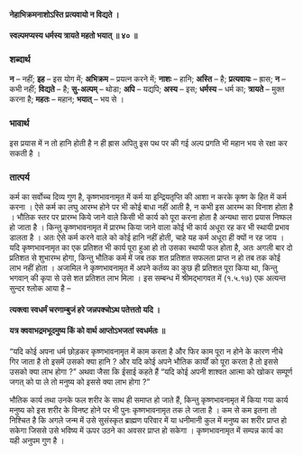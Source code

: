 #### नेहाभिक्रमनाशोऽस्ति प्रत्यवायो न विद्यते ।
#### स्वल्पमप्यस्य धर्मस्य त्रायते महतो भयात् ॥ ४० ॥

### शब्दार्थ

**न** – नहीं; **इह** – इस योग में; **अभिक्रम** – प्रयत्न  करने में; **नाशः** – हानि; **अस्ति** – है; **प्रत्यवायः** – ह्रास; **न** – कभी नहीं; **विद्यते** – है; **सु-अल्पम्** – थोडा; **अपि** – यद्यपि; **अस्य** – इस; **धर्मस्य** – धर्म का; **त्रायते** – मुक्त करना है; **महतः** – महान; **भयात्** – भय से ।

### भावार्थ

इस प्रयास में न तो हानि होती है न ही ह्रास अपितु इस पथ पर की गई अल्प प्रगति भी महान भय से रक्षा कर सकती है ।

### तात्पर्य

कर्म का सर्वोच्च दिव्य गुण है, कृष्णभावनामृत में कर्म या इन्द्रियतृप्ति की आशा न करके कृष्ण के हित में कर्म करना । ऐसे कर्म का लघु आरम्भ होने पर भी कोई बाधा नहीं आती है, न कभी इस आरम्भ का विनाश होता है । भौतिक स्तर पर प्रारम्भ किये जाने वाले किसी भी कार्य को पूरा करना होता है अन्यथा सारा प्रयास निष्फल हो जाता है । किन्तु कृष्णभावनामृत में प्रारम्भ किया जाने वाला कोई भी कार्य अधूरा रह कर भी स्थायी प्रभाव डालता है । अतः ऐसे कर्म करने वाले को कोई हानि नहीं होती, चाहे यह कर्म अधूरा ही क्यों न रह जाय । यदि कृष्णभावनामृत का एक प्रतिशत भी कार्य पूरा हुआ हो तो उसका स्थायी फल होता है, अतः अगली बार दो प्रतिशत से शुभारम्भ होगा, किन्तु भौतिक कर्म में जब तक शत प्रतिशत सफलता प्राप्त न हो तब तक कोई लाभ नहीं होता । अजामिल ने कृष्णभावनामृत में अपने कर्तव्य का कुछ ही प्रतिशत पूरा किया था, किन्तु भगवान् की कृपा से उसे शत प्रतिशत लाभ मिला । इस सम्बन्ध में श्रीमद्भागवत में (१.५.१७) एक अत्यन्त सुन्दर श्लोक आया है –

#### त्यक्त्वा स्वधर्मं चरणाम्बुजं हरे जन्नपक्चोऽथ पतेत्ततो यदि ।
#### यत्र क्ववाभद्रमभूदमुष्य किं को वार्थ आप्तोऽभजतां स्वधर्मतः ॥

“यदि कोई अपना धर्म छोड़कर कृष्णभावनामृत में काम करता है और फिर काम पूरा न होने के कारण नीचे गिर जाता है तो इसमें उसको क्या हानि ? और यदि कोई अपने भौतिक कार्यों को पूरा करता है तो इससे उसको क्या लाभ होगा ?” अथवा जैसा कि ईसाई कहते हैं “यदि कोई अपनी शाश्वत आत्मा को खोकर सम्पूर्ण जगत् को पा ले तो मनुष्य को इससे क्या लाभ होगा ?”

भौतिक कार्य तथा उनके फल शरीर के साथ ही समाप्त हो जाते हैं, किन्तु कृष्णभावनामृत में किया गया कार्य मनुष्य को इस शरीर के विनष्ट होने पर भी पुनः कृष्णभावनामृत तक ले जाता है । कम से कम इतना तो निश्चित है कि अगले जन्म में उसे सुसंस्कृत ब्राह्मण परिवार में या धनीमानी कुल में मनुष्य का शरीर प्राप्त हो सकेगा जिससे उसे भविष्य में ऊपर उठने का अवसर प्राप्त हो सकेगा । कृष्णभावनामृत में सम्पन्न कार्य का यही अनुपम गुण है ।